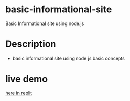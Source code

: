 # basic-informational-site
Basic Informational site using node.js

# Description

- basic informational site using node js basic concepts

# live demo

[here in replit](https://eb70b2ae-7ca0-4e77-a974-a0909398f3f9-00-3qrcysdukflc6.picard.replit.dev/)
